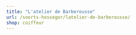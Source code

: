 ```yaml
---
title: "L'atelier de Barberousse"
url: /soorts-hossegor/latelier-de-barberousse/
shop: coiffeur
---
```

